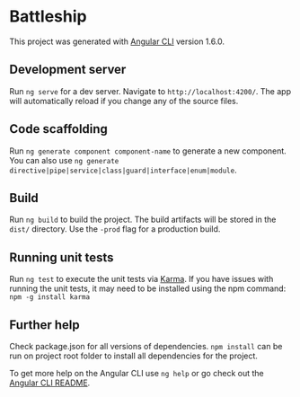 # Battleship

This project was generated with [Angular CLI](https://github.com/angular/angular-cli) version 1.6.0.

## Development server

Run `ng serve` for a dev server. Navigate to `http://localhost:4200/`. The app will automatically reload if you change any of the source files.

## Code scaffolding

Run `ng generate component component-name` to generate a new component. You can also use `ng generate directive|pipe|service|class|guard|interface|enum|module`.

## Build

Run `ng build` to build the project. The build artifacts will be stored in the `dist/` directory. Use the `-prod` flag for a production build.

## Running unit tests

Run `ng test` to execute the unit tests via [Karma](https://karma-runner.github.io).
If you have issues with running the unit tests, it may need to be installed using the npm command: 
`npm -g install karma`


## Further help

Check package.json for all versions of dependencies.
`npm install` can be run on project root folder to install all dependencies for the project.

To get more help on the Angular CLI use `ng help` or go check out the [Angular CLI README](https://github.com/angular/angular-cli/blob/master/README.md).


